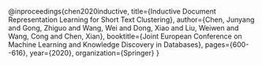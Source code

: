 @inproceedings{chen2020inductive,
  title={Inductive Document Representation Learning for Short Text Clustering},
  author={Chen, Junyang and Gong, Zhiguo and Wang, Wei and Dong, Xiao and Liu, Weiwen and Wang, Cong and Chen, Xian},
  booktitle={Joint European Conference on Machine Learning and Knowledge Discovery in Databases},
  pages={600--616},
  year={2020},
  organization={Springer}
}
